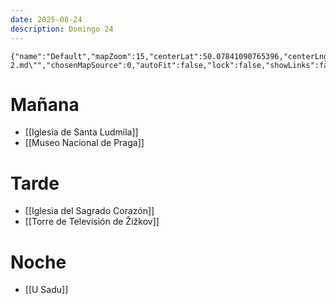 ```yaml
---
date: 2025-08-24
description: Domingo 24
---
```


```mapview
{"name":"Default","mapZoom":15,"centerLat":50.07841090765396,"centerLng":14.440873150016806,"query":"linkedfrom:\"Plan/Día 2.md\"","chosenMapSource":0,"autoFit":false,"lock":false,"showLinks":false,"linkColor":"red","markerLabels":"off","embeddedHeight":300}
```
# Mañana

- [[Iglesia de Santa Ludmila]]
- [[Museo Nacional de Praga]]

# Tarde

- [[Iglesia del Sagrado Corazón]]
- [[Torre de Televisión de Žižkov]]

# Noche

- [[U Sadu]]